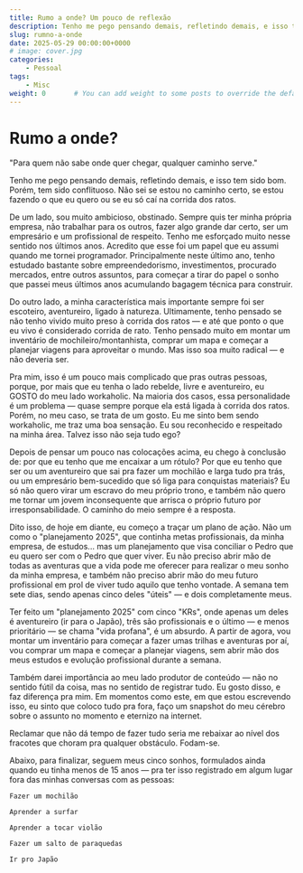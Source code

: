 ```yaml
---
title: Rumo a onde? Um pouco de reflexão
description: Tenho me pego pensando demais, refletindo demais, e isso tem sido bom. Porém, tem sido conflituoso. Não sei se estou no caminho certo, se estou fazendo o que eu quero ou se eu só caí na corrida dos ratos. Enquanto escrevia esse texto, acredito ter me colocado no eixo novamente.
slug: rumno-a-onde
date: 2025-05-29 00:00:00+0000
# image: cover.jpg
categories:
    - Pessoal
tags:
    - Misc
weight: 0       # You can add weight to some posts to override the default sorting (date descending)
---
```


# Rumo a onde?
"Para quem não sabe onde quer chegar, qualquer caminho serve."

Tenho me pego pensando demais, refletindo demais, e isso tem sido bom. Porém, tem sido conflituoso. Não sei se estou no caminho certo, se estou fazendo o que eu quero ou se eu só caí na corrida dos ratos.

De um lado, sou muito ambicioso, obstinado. Sempre quis ter minha própria empresa, não trabalhar para os outros, fazer algo grande dar certo, ser um empresário e um profissional de respeito. Tenho me esforçado muito nesse sentido nos últimos anos. Acredito que esse foi um papel que eu assumi quando me tornei programador. Principalmente neste último ano, tenho estudado bastante sobre empreendedorismo, investimentos, procurado mercados, entre outros assuntos, para começar a tirar do papel o sonho que passei meus últimos anos acumulando bagagem técnica para construir.

Do outro lado, a minha característica mais importante sempre foi ser escoteiro, aventureiro, ligado à natureza. Ultimamente, tenho pensado se não tenho vivido muito preso à corrida dos ratos — e até que ponto o que eu vivo é considerado corrida de rato. Tenho pensado muito em montar um inventário de mochileiro/montanhista, comprar um mapa e começar a planejar viagens para aproveitar o mundo. Mas isso soa muito radical — e não deveria ser.

Pra mim, isso é um pouco mais complicado que pras outras pessoas, porque, por mais que eu tenha o lado rebelde, livre e aventureiro, eu GOSTO do meu lado workaholic. Na maioria dos casos, essa personalidade é um problema — quase sempre porque ela está ligada à corrida dos ratos. Porém, no meu caso, se trata de um gosto. Eu me sinto bem sendo workaholic, me traz uma boa sensação. Eu sou reconhecido e respeitado na minha área. Talvez isso não seja tudo ego?

Depois de pensar um pouco nas colocações acima, eu chego à conclusão de: por que eu tenho que me encaixar a um rótulo? Por que eu tenho que ser ou um aventureiro que sai pra fazer um mochilão e larga tudo pra trás, ou um empresário bem-sucedido que só liga para conquistas materiais? Eu só não quero virar um escravo do meu próprio trono, e também não quero me tornar um jovem inconsequente que arrisca o próprio futuro por irresponsabilidade. O caminho do meio sempre é a resposta.

Dito isso, de hoje em diante, eu começo a traçar um plano de ação. Não um como o "planejamento 2025", que continha metas profissionais, da minha empresa, de estudos... mas um planejamento que visa conciliar o Pedro que eu quero ser com o Pedro que quer viver. Eu não preciso abrir mão de todas as aventuras que a vida pode me oferecer para realizar o meu sonho da minha empresa, e também não preciso abrir mão do meu futuro profissional em prol de viver tudo aquilo que tenho vontade. A semana tem sete dias, sendo apenas cinco deles "úteis" — e dois completamente meus.

Ter feito um "planejamento 2025" com cinco "KRs", onde apenas um deles é aventureiro (ir para o Japão), três são profissionais e o último — e menos prioritário — se chama "vida profana", é um absurdo. A partir de agora, vou montar um inventário para começar a fazer umas trilhas e aventuras por aí, vou comprar um mapa e começar a planejar viagens, sem abrir mão dos meus estudos e evolução profissional durante a semana.

Também darei importância ao meu lado produtor de conteúdo — não no sentido fútil da coisa, mas no sentido de registrar tudo. Eu gosto disso, e faz diferença pra mim. Em momentos como este, em que estou escrevendo isso, eu sinto que coloco tudo pra fora, faço um snapshot do meu cérebro sobre o assunto no momento e eternizo na internet.

Reclamar que não dá tempo de fazer tudo seria me rebaixar ao nível dos fracotes que choram pra qualquer obstáculo. Fodam-se.

Abaixo, para finalizar, seguem meus cinco sonhos, formulados ainda quando eu tinha menos de 15 anos — pra ter isso registrado em algum lugar fora das minhas conversas com as pessoas:

    Fazer um mochilão

    Aprender a surfar

    Aprender a tocar violão

    Fazer um salto de paraquedas

    Ir pro Japão